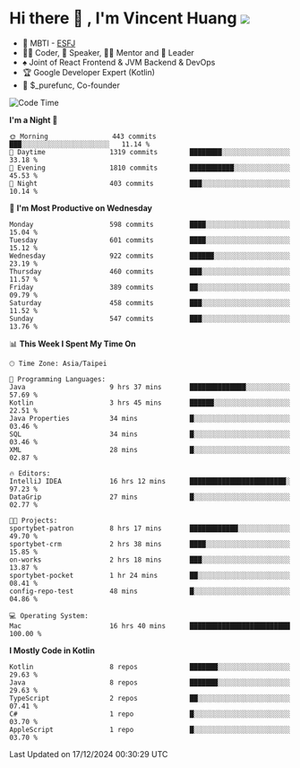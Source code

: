 # Hi there 👋 , I'm Vincent Huang ![](https://komarev.com/ghpvc/?username=Jian-Min-Huang)
- 👀 MBTI - [ESFJ](https://www.16personalities.com/esfj-personality)
- 👨‍💻 Coder, 🎤 Speaker, 👨‍🏫 Mentor and 🚀 Leader
- ♠️ Joint of React Frontend & JVM Backend & DevOps
- 🏆 Google Developer Expert (Kotlin)
- 💼 $_purefunc, Co-founder

<!--START_SECTION:waka-->
![Code Time](http://img.shields.io/badge/Code%20Time-4%2C797%20hrs%2037%20mins-blue)

**I'm a Night 🦉** 

```text
🌞 Morning                443 commits         ███░░░░░░░░░░░░░░░░░░░░░░   11.14 % 
🌆 Daytime                1319 commits        ████████░░░░░░░░░░░░░░░░░   33.18 % 
🌃 Evening                1810 commits        ███████████░░░░░░░░░░░░░░   45.53 % 
🌙 Night                  403 commits         ███░░░░░░░░░░░░░░░░░░░░░░   10.14 % 
```
📅 **I'm Most Productive on Wednesday** 

```text
Monday                   598 commits         ████░░░░░░░░░░░░░░░░░░░░░   15.04 % 
Tuesday                  601 commits         ████░░░░░░░░░░░░░░░░░░░░░   15.12 % 
Wednesday                922 commits         ██████░░░░░░░░░░░░░░░░░░░   23.19 % 
Thursday                 460 commits         ███░░░░░░░░░░░░░░░░░░░░░░   11.57 % 
Friday                   389 commits         ██░░░░░░░░░░░░░░░░░░░░░░░   09.79 % 
Saturday                 458 commits         ███░░░░░░░░░░░░░░░░░░░░░░   11.52 % 
Sunday                   547 commits         ███░░░░░░░░░░░░░░░░░░░░░░   13.76 % 
```


📊 **This Week I Spent My Time On** 

```text
🕑︎ Time Zone: Asia/Taipei

💬 Programming Languages: 
Java                     9 hrs 37 mins       ██████████████░░░░░░░░░░░   57.69 % 
Kotlin                   3 hrs 45 mins       ██████░░░░░░░░░░░░░░░░░░░   22.51 % 
Java Properties          34 mins             █░░░░░░░░░░░░░░░░░░░░░░░░   03.46 % 
SQL                      34 mins             █░░░░░░░░░░░░░░░░░░░░░░░░   03.46 % 
XML                      28 mins             █░░░░░░░░░░░░░░░░░░░░░░░░   02.87 % 

🔥 Editors: 
IntelliJ IDEA            16 hrs 12 mins      ████████████████████████░   97.23 % 
DataGrip                 27 mins             █░░░░░░░░░░░░░░░░░░░░░░░░   02.77 % 

🐱‍💻 Projects: 
sportybet-patron         8 hrs 17 mins       ████████████░░░░░░░░░░░░░   49.70 % 
sportybet-crm            2 hrs 38 mins       ████░░░░░░░░░░░░░░░░░░░░░   15.85 % 
on-works                 2 hrs 18 mins       ███░░░░░░░░░░░░░░░░░░░░░░   13.87 % 
sportybet-pocket         1 hr 24 mins        ██░░░░░░░░░░░░░░░░░░░░░░░   08.41 % 
config-repo-test         48 mins             █░░░░░░░░░░░░░░░░░░░░░░░░   04.86 % 

💻 Operating System: 
Mac                      16 hrs 40 mins      █████████████████████████   100.00 % 
```

**I Mostly Code in Kotlin** 

```text
Kotlin                   8 repos             ███████░░░░░░░░░░░░░░░░░░   29.63 % 
Java                     8 repos             ███████░░░░░░░░░░░░░░░░░░   29.63 % 
TypeScript               2 repos             ██░░░░░░░░░░░░░░░░░░░░░░░   07.41 % 
C#                       1 repo              █░░░░░░░░░░░░░░░░░░░░░░░░   03.70 % 
AppleScript              1 repo              █░░░░░░░░░░░░░░░░░░░░░░░░   03.70 % 
```




 Last Updated on 17/12/2024 00:30:29 UTC
<!--END_SECTION:waka-->
